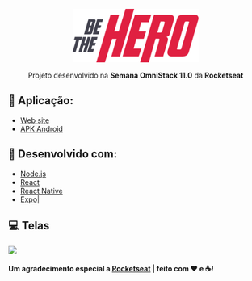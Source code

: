 <p align="center">
<img alt="BeTheHero" title="#BeTheHero" src="https://github.com/vespidhook/BeTheHero/blob/master/mobile/src/assets/logo@3x.png?raw=true" width="250px" /></p>

<p align="center">Projeto desenvolvido na <strong>Semana OmniStack 11.0</strong> da <strong>Rocketseat</strong></p>

## 🔖 Aplicação:

- [Web site](https://musing-chandrasekhar-77139a.netlify.com/)
- [APK Android](https://exp-shell-app-assets.s3.us-west-1.amazonaws.com/android/%40vespidhook/betohero-1dfc678eb22d48a5a5f5fd44e3c96403-signed.apk)

## 🚀 Desenvolvido com:

- [Node.js](https://nodejs.org/en/) 
- [React](https://reactjs.org)
- [React Native](https://facebook.github.io/react-native/)
- [Expo](https://expo.io/)|

## :computer: Telas

<img align="center" src="https://media-exp1.licdn.com/dms/image/C4D22AQE2F3gvsjZeyA/feedshare-shrink_2048_1536/0?e=1588204800&v=beta&t=Q8fG5zFaIsQmhppOR1lVAjUYHeO2VwOjU6HP-Cu2gBM"></img>

#### Um agradecimento especial a [Rocketseat](https://www.rocketseat.com.br) | feito com ❤ e ☕!
